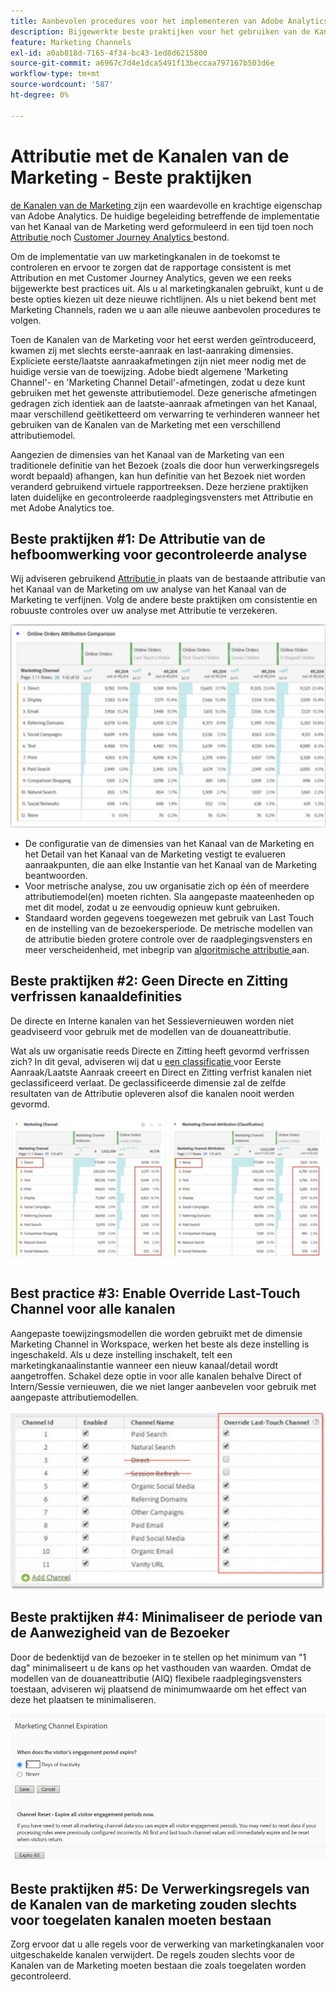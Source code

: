 ```yaml
---
title: Aanbevolen procedures voor het implementeren van Adobe Analytics Marketing Channel
description: Bijgewerkte beste praktijken voor het gebruiken van de Kanalen van de Marketing met Attributie en Customer Journey Analytics
feature: Marketing Channels
exl-id: a0ab818d-7165-4f34-bc43-1ed8d6215800
source-git-commit: a6967c7d4e1dca5491f13beccaa797167b503d6e
workflow-type: tm+mt
source-wordcount: '587'
ht-degree: 0%

---
```


# Attributie met de Kanalen van de Marketing - Beste praktijken

[ de Kanalen van de Marketing ](/help/components/c-marketing-channels/c-getting-started-mchannel.md) zijn een waardevolle en krachtige eigenschap van Adobe Analytics. De huidige begeleiding betreffende de implementatie van het Kanaal van de Marketing werd geformuleerd in een tijd toen noch [ Attributie ](/help/analyze/analysis-workspace/attribution/overview.md) noch [ Customer Journey Analytics ](https://experienceleague.adobe.com/docs/analytics-platform/using/cja-usecases/marketing-channels.html#cja-usecases) bestond.

Om de implementatie van uw marketingkanalen in de toekomst te controleren en ervoor te zorgen dat de rapportage consistent is met Attribution en met Customer Journey Analytics, geven we een reeks bijgewerkte best practices uit. Als u al marketingkanalen gebruikt, kunt u de beste opties kiezen uit deze nieuwe richtlijnen. Als u niet bekend bent met Marketing Channels, raden we u aan alle nieuwe aanbevolen procedures te volgen.

Toen de Kanalen van de Marketing voor het eerst werden geïntroduceerd, kwamen zij met slechts eerste-aanraak en last-aanraking dimensies. Expliciete eerste/laatste aanraakafmetingen zijn niet meer nodig met de huidige versie van de toewijzing. Adobe biedt algemene &#39;Marketing Channel&#39;- en &#39;Marketing Channel Detail&#39;-afmetingen, zodat u deze kunt gebruiken met het gewenste attributiemodel. Deze generische afmetingen gedragen zich identiek aan de laatste-aanraak afmetingen van het Kanaal, maar verschillend geëtiketteerd om verwarring te verhinderen wanneer het gebruiken van de Kanalen van de Marketing met een verschillend attributiemodel.

Aangezien de dimensies van het Kanaal van de Marketing van een traditionele definitie van het Bezoek (zoals die door hun verwerkingsregels wordt bepaald) afhangen, kan hun definitie van het Bezoek niet worden veranderd gebruikend virtuele rapportreeksen. Deze herziene praktijken laten duidelijke en gecontroleerde raadplegingsvensters met Attributie en met Adobe Analytics toe.

## Beste praktijken #1: De Attributie van de hefboomwerking voor gecontroleerde analyse

Wij adviseren gebruikend [ Attributie ](/help/analyze/analysis-workspace/attribution/overview.md) in plaats van de bestaande attributie van het Kanaal van de Marketing om uw analyse van het Kanaal van de Marketing te verfijnen. Volg de andere beste praktijken om consistentie en robuuste controles over uw analyse met Attributie te verzekeren.

![](assets/attribution.png)

* De configuratie van de dimensies van het Kanaal van de Marketing en het Detail van het Kanaal van de Marketing vestigt te evalueren aanraakpunten, die aan elke Instantie van het Kanaal van de Marketing beantwoorden.
* Voor metrische analyse, zou uw organisatie zich op één of meerdere attributiemodel(en) moeten richten. Sla aangepaste maateenheden op met dit model, zodat u ze eenvoudig opnieuw kunt gebruiken.
* Standaard worden gegevens toegewezen met gebruik van Last Touch en de instelling van de bezoekersperiode. De metrische modellen van de attributie bieden grotere controle over de raadplegingsvensters en meer verscheidenheid, met inbegrip van [ algoritmische attributie ](/help/analyze/analysis-workspace/attribution/algorithmic.md#analysis-workspace) aan.

## Beste praktijken #2: Geen Directe en Zitting verfrissen kanaaldefinities

De directe en Interne kanalen van het Sessievernieuwen worden niet geadviseerd voor gebruik met de modellen van de douaneattributie.

Wat als uw organisatie reeds Directe en Zitting heeft gevormd verfrissen zich? In dit geval, adviseren wij dat u [ een classificatie ](/help/admin/tools/manage-rs/edit-settings/marketing-channels/classifications-mchannel.md) voor Eerste Aanraak/Laatste Aanraak creeert en Direct en Zitting verfrist kanalen niet geclassificeerd verlaat. De geclassificeerde dimensie zal de zelfde resultaten van de Attributie opleveren alsof die kanalen nooit werden gevormd.

![](assets/direct-session-refresh.png)

## Best practice #3: Enable Override Last-Touch Channel voor alle kanalen

Aangepaste toewijzingsmodellen die worden gebruikt met de dimensie Marketing Channel in Workspace, werken het beste als deze instelling is ingeschakeld. Als u deze instelling inschakelt, telt een marketingkanaalinstantie wanneer een nieuw kanaal/detail wordt aangetroffen. Schakel deze optie in voor alle kanalen behalve Direct of Intern/Sessie vernieuwen, die we niet langer aanbevelen voor gebruik met aangepaste attributiemodellen.

![](assets/override.png)

## Beste praktijken #4: Minimaliseer de periode van de Aanwezigheid van de Bezoeker

Door de bedenktijd van de bezoeker in te stellen op het minimum van &quot;1 dag&quot; minimaliseert u de kans op het vasthouden van waarden. Omdat de modellen van de douaneattributie (AIQ) flexibele raadplegingsvensters toestaan, adviseren wij plaatsend de minimumwaarde om het effect van deze het plaatsen te minimaliseren.

![](assets/expiration.png)

## Beste praktijken #5: De Verwerkingsregels van de Kanalen van de marketing zouden slechts voor toegelaten kanalen moeten bestaan

Zorg ervoor dat u alle regels voor de verwerking van marketingkanalen voor uitgeschakelde kanalen verwijdert. De regels zouden slechts voor de Kanalen van de Marketing moeten bestaan die zoals toegelaten worden gecontroleerd.

